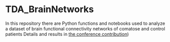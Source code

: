 # TDA_BrainNetworks
In this repository there are Python functions and notebooks used to analyze a dataset of brain functional connectivity networks of comatose and control patients
Details and results in [the conference contribution](https://github.com/tomoqt/TDA_BrainNetworks/blob/main/CCS2022___presentation%20(2).pdf))
